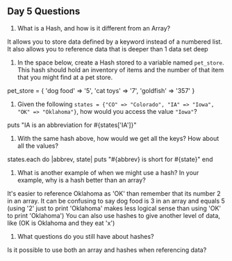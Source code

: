 ## Day 5 Questions

1. What is a Hash, and how is it different from an Array?

It allows you to store data defined by a keyword instead of a numbered list.
It also allows you to reference data that is deeper than 1 data set deep

1. In the space below, create a Hash stored to a variable named `pet_store`.  This hash should hold an inventory of items and the number of that item that you might find at a pet store.

pet_store = {
  'dog food' => '5',
  'cat toys' => '7',
  'goldfish' => '357'
}

1. Given the following `states = {"CO" => "Colorado", "IA" => "Iowa", "OK" => "Oklahoma"}`, how would you access the value `"Iowa"`?

puts "IA is an abbreviation for #{states['IA']}"

1. With the same hash above, how would we get all the keys?  How about all the values?

states.each do |abbrev, state|
  puts "#{abbrev} is short for #{state}"
end

1. What is another example of when we might use a hash?  In your example, why is a hash better than an array?

It's easier to reference Oklahoma as 'OK' than remember that its number 2 in an array. It can be confusing to say dog food is 3 in an array and equals 5 (using '2' just to print 'Oklahoma' makes less logical sense than using 'OK' to print 'Oklahoma')
You can also use hashes to give another level of data, like (OK is Oklahoma and they eat 'x')

1. What questions do you still have about hashes?

Is it possible to use both an array and hashes when referencing data?
